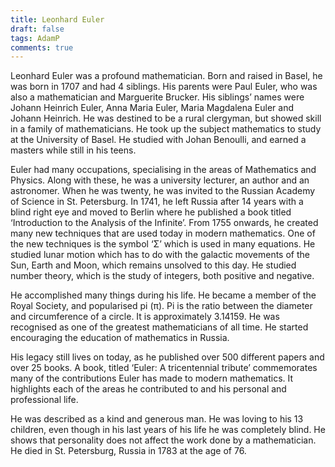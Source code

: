 ```yaml
---
title: Leonhard Euler
draft: false
tags: AdamP
comments: true
---
```


Leonhard Euler was a profound mathematician. Born and raised in Basel, he was born in 1707 and had 4 siblings. His parents were Paul Euler, who was also a mathematician and Marguerite Brucker. His siblings’ names were Johann Heinrich Euler, Anna Maria Euler, Maria Magdalena Euler and Johann Heinrich. He was destined to be a rural clergyman, but showed skill in a family of mathematicians. He took up the subject mathematics to study at the University of Basel. He studied with Johan Benoulli, and earned a masters while still in his teens.

Euler had many occupations, specialising in the areas of Mathematics and Physics. Along with these, he was a university lecturer, an author and an astronomer. When he was twenty, he was invited to the Russian Academy of Science in St. Petersburg. In 1741, he left Russia after 14 years with a blind right eye and moved to Berlin where he published a book titled ‘Introduction to the Analysis of the Infinite’. From 1755 onwards, he created many new techniques that are used today in modern mathematics. One of the new techniques is the symbol ‘Σ’ which is used in many equations. He studied lunar motion which has to do with the galactic movements of the Sun, Earth and Moon, which remains unsolved to this day. He studied number theory, which is the study of integers, both positive and negative.

He accomplished many things during his life. He became a member of the Royal Society, and popularised pi (π). Pi is the ratio between the diameter and circumference of a circle. It is approximately 3.14159. He was recognised as one of the greatest mathematicians of all time. He started encouraging the education of mathematics in Russia.

His legacy still lives on today, as he published over 500 different papers and over 25 books. A book, titled ‘Euler: A tricentennial tribute’ commemorates many of the contributions Euler has made to modern mathematics. It highlights each of the areas he contributed to and his personal and professional life.

He was described as a kind and generous man. He was loving to his 13 children, even though in his last years of his life he was completely blind. He shows that personality does not affect the work done by a mathematician. He died in St. Petersburg, Russia in 1783 at the age of 76.
